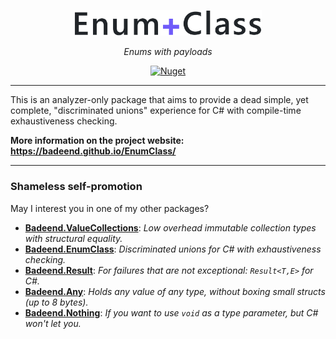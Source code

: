 <p align="center">
  <img src="./docs/images/logo.png" alt="EnumClass" width="300"/>
</p>

<p align="center">
  <em>Enums with payloads</em>
</p>

<p align="center">
  <a href="https://www.nuget.org/packages/Badeend.EnumClass"><img src="https://img.shields.io/nuget/v/Badeend.EnumClass" alt="Nuget"/></a>
</p>

---

This is an analyzer-only package that aims to provide a dead simple, yet complete, "discriminated unions" experience for C# with compile-time exhaustiveness checking.

**More information on the project website: https://badeend.github.io/EnumClass/**

---

### Shameless self-promotion

May I interest you in one of my other packages?

- **[Badeend.ValueCollections](https://badeend.github.io/ValueCollections/)**: _Low overhead immutable collection types with structural equality._
- **[Badeend.EnumClass](https://badeend.github.io/EnumClass/)**: _Discriminated unions for C# with exhaustiveness checking._
- **[Badeend.Result](https://badeend.github.io/Result/)**: _For failures that are not exceptional: `Result<T,E>` for C#._
- **[Badeend.Any](https://badeend.github.io/Any/)**: _Holds any value of any type, without boxing small structs (up to 8 bytes)._
- **[Badeend.Nothing](https://github.com/badeend/Nothing)**: _If you want to use `void` as a type parameter, but C# won't let you._